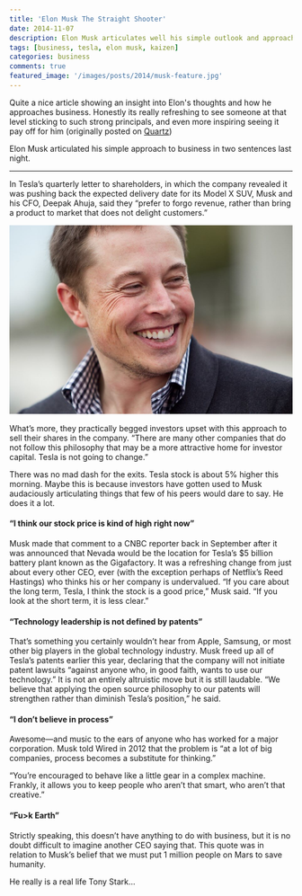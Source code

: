 ```yaml
---
title: 'Elon Musk The Straight Shooter'
date: 2014-11-07
description: Elon Musk articulates well his simple outlook and approach - Fu>k Earth
tags: [business, tesla, elon musk, kaizen]
categories: business
comments: true
featured_image: '/images/posts/2014/musk-feature.jpg'
---
```


Quite a nice article showing an insight into Elon's thoughts and how he approaches business. Honestly its really refreshing to see someone at that level sticking to such strong principals, and even more inspiring seeing it pay off for him (originally posted on [Quartz](http://qz.com/292453/elon-musk-is-the-worlds-most-daring-ceo-and-here-are-the-quotes-that-prove-it/))
 
Elon Musk articulated his simple approach to business in two sentences last night.

---

In Tesla’s quarterly letter to shareholders, in which the company revealed it was pushing back the expected delivery date for its Model X SUV, Musk and his CFO, Deepak Ahuja, said they “prefer to forgo revenue, rather than bring a product to market that does not delight customers.”

![](/images/posts/2014/musk.jpg)

What’s more, they practically begged investors upset with this approach to sell their shares in the company. “There are many other companies that do not follow this philosophy that may be a more attractive home for investor capital. Tesla is not going to change.”

There was no mad dash for the exits. Tesla stock is about 5% higher this morning. Maybe this is because investors have gotten used to Musk audaciously articulating things that few of his peers would dare to say. He does it a lot.

#### “I think our stock price is kind of high right now”

Musk made that comment to a CNBC reporter back in September after it was announced that Nevada would be the location for Tesla’s $5 billion battery plant known as the Gigafactory. It was a refreshing change from just about every other CEO, ever (with the exception perhaps of Netflix’s Reed Hastings) who thinks his or her company is undervalued. “If you care about the long term, Tesla, I think the stock is a good price,” Musk said. “If you look at the short term, it is less clear.”

#### “Technology leadership is not defined by patents”

That’s something you certainly wouldn’t hear from Apple, Samsung, or most other big players in the global technology industry. Musk freed up all of Tesla’s patents earlier this year, declaring that the company will not initiate patent lawsuits “against anyone who, in good faith, wants to use our technology.” It is not an entirely altruistic move but it is still laudable. “We believe that applying the open source philosophy to our patents will strengthen rather than diminish Tesla’s position,” he said.

#### “I don’t believe in process”

Awesome—and music to the ears of anyone who has worked for a major corporation. Musk told Wired in 2012 that the problem is “at a lot of big companies, process becomes a substitute for thinking.”

“You’re encouraged to behave like a little gear in a complex machine. Frankly, it allows you to keep people who aren’t that smart, who aren’t that creative.”

#### “Fu>k Earth”

Strictly speaking, this doesn’t have anything to do with business, but it is no doubt difficult to imagine another CEO saying that. This quote was in relation to Musk’s belief that we must put 1 million people on Mars to save humanity.

He really is a real life Tony Stark...